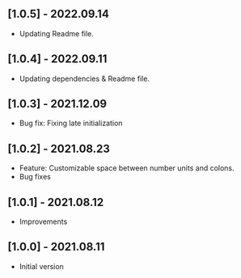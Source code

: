 ## [1.0.5] - 2022.09.14

* Updating Readme file.
 
## [1.0.4] - 2022.09.11

* Updating dependencies & Readme file.

## [1.0.3] - 2021.12.09

* Bug fix: Fixing late initialization

## [1.0.2] - 2021.08.23

* Feature: Customizable space between number units and colons.
* Bug fixes

## [1.0.1] - 2021.08.12

* Improvements

## [1.0.0] - 2021.08.11

* Initial version 
